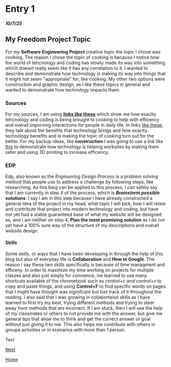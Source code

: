 # Entry 1
##### 10/7/25
## My Freedom Project Topic
For my **Software Engineering Project** creative topic the topic I chose was cooking. The reason I chose the topic of cooking is because I notice how the world of tehcnology and coding has slowly made its way into something which doesnt really seem like it has any correlation to it. I wanted to describe and demonstrate how technology is making its way into things that it might not seem "appropriate" for, like cooking. My other two options were construction and graphic design, as I like these topics in general and wanted to demonstrate how technology impacts them.

### Sources
For my sources, I am using **[links like these](https://kosciuskoconnect.com/blog/how-technology-is-changing-the-way-we-cook/)** which show me how exaclty tehcnology and coding is being brought to cooking to help with efficency and overall imporving interactions for people in daily life. In links [like these](https://ajeanneinthekitchen.com/2024/03/06/cooking-with-technology/), they talk about the benefits that technology brings and how exaclty technology benefits and is making the topic of cooking turn out for the better. For my backup ideas, like **construction** I was going to use a link like [this](https://www.rhumbix.com/blog/how-technology-in-construction-is-revolutionizing-the-industry) to demonstrate how technology is helping worksites by making them safer and using 3D printing to increase efficency.

### EDP 
Edp, also known as the _Engineering Design Process_ is a problem solving method that people use to address a challenge by following steps, like researching. As this blog can be applied to this process, I can safely say that I am currently in step 4 of the process, which is **_Brainstorm possible solutions_**. I say I am in this step because I have already constructed a general idea of the project in my head, what topic I will pick, how I will relate and contribute that project into modern technology and coding, but have not yet had a stable guaranteed base of what my website will be designed as, and I am neither on step 4, **Plan the most promising solution**
as I do not yet have a 100% sure way of the structure of my descriptions and overall website design.

#### Skills

Some skills, or ways that I have been developing in through the help of this blog but also of everyday life is **Collaboration** and **How to Google**. The reason I say these two skills specifically is because of time managment and efficeny. In order to maximize my time working on projects for multiple classes and also just simply for convience, ive learned to use many shortcuts available of the chromebook such as _control+c and control+v_ to copy and paste things, and using **Control+F** to find specific words on pages that I might have thought was siginifcant but lost track of it throughout the reading. I also said that I was growing in collabortaion skills as I have learned to first try my best, trying different methods and trying to steer away from methods that are incorrect. If I am stuck, then I will use the help of my classmates or others to not provide me with the answer, but give me general tips that allow me to think and get the correct answer or goal without just giving it to me. This also helps me contribute with others in groupa activities or in scenarios with more than 1 person.



Text

[Next](entry02.md)

[Home](../README.md)
